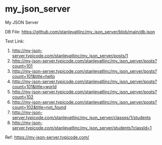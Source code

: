 # my_json_server
My JSON Server

DB File: https://github.com/stanleyatlinc/my_json_server/blob/main/db.json

Test Link:
1. http://my-json-server.typicode.com/stanleyatlinc/my_json_server/posts/1
2. http://my-json-server.typicode.com/stanleyatlinc/my_json_server/posts?count=101
3. http://my-json-server.typicode.com/stanleyatlinc/my_json_server/posts?count=101&title=hello
4. http://my-json-server.typicode.com/stanleyatlinc/my_json_server/posts?count=101&title=world
5. http://my-json-server.typicode.com/stanleyatlinc/my_json_server/posts?count=102
6. http://my-json-server.typicode.com/stanleyatlinc/my_json_server/posts?count=102&title=not_found
7. http://my-json-server.typicode.com/stanleyatlinc/my_json_server/classes/1/students
8. http://my-json-server.typicode.com/stanleyatlinc/my_json_server/students?classId=1

Ref: https://my-json-server.typicode.com/
